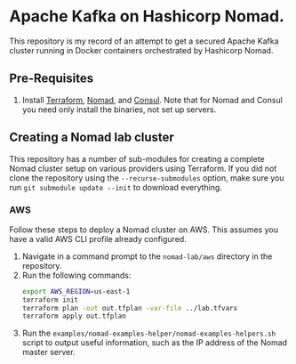 # Apache Kafka on Hashicorp Nomad.

This repository is my record of an attempt to get a secured Apache Kafka cluster running in Docker containers orchestrated by Hashicorp Nomad.

## Pre-Requisites

1. Install [Terraform](https://terraform.io), [Nomad](https://nomadproject.io), and [Consul](https://consul.io). Note that for Nomad and Consul you need only install the binaries, not set up servers.

## Creating a Nomad lab cluster

This repository has a number of sub-modules for creating a complete Nomad cluster setup on various providers using Terraform. If you did not clone the repository using the `--recurse-submodules` option, make sure you run `git submodule update --init` to download everything.

### AWS

Follow these steps to deploy a Nomad cluster on AWS. This assumes you have a valid AWS CLI profile already configured.

1. Navigate in a command prompt to the `nomad-lab/aws` directory in the repository.
1. Run the following commands:
   ```bash
   export AWS_REGION=us-east-1
   terraform init
   terraform plan -out out.tfplan -var-file ../lab.tfvars
   terraform apply out.tfplan
   ```
1. Run the `examples/nomad-examples-helper/nomad-examples-helpers.sh` script to output useful information, such as the IP address of the Nomad master server.